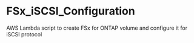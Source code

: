 # FSx_iSCSI_Configuration
AWS Lambda script to create FSx for ONTAP volume and configure it for iSCSI protocol
